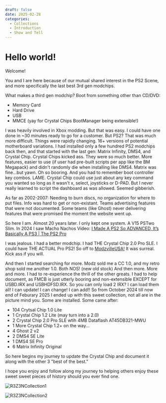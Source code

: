 ```yaml
---
draft: false 
date: 2025-02-28
categories:
  - Collections
  - Introduction
  - Show and Tell
---
```


# Hello world!
Welcome!

You and I are here because of our mutual shared interest in the PS2 Scene, and more
specifically the last best 3rd gen modchips.

What makes a third gen modchip? Boot from something other than CD/DVD: 
- Memory Card
- Hard Drive
- USB
- MMCE (yay for Crystal Chips BootManager being extensible!)


I was heavily involved in Xbox modding. But that was easy. I could have one done in ~30 minutes ready to go for a customer.
But PS2? That was much more difficult. Things were rapidly changing. 16+ versions of potential motherboard variations. I had installed
only a few hundred PS2 modchips back then, and that started with the last gen: Matrix Infinity, DMS4, and Crystal Chip. 
Crystal Chips kicked ass. They were so much better. More features, easier to use (if user had pre-built scripts per app like the BM Megapack)
and didn't randomly die when installing like DMS4. Matrix was fine...but yawn. Oh so booring. And you had to remember boot controller key combos.
LAME. Crystal Chip could use just about any key command you wanted so long as it wasn't x, select, joysticks or D-PAD. But I never really learned 
to script the dashboard as was allowed. Seemed gibberish. 

As far as 2002-2007:
Needing to burn discs, no organization for where to put files. Info was hard to get or non-existant. Teams advertising features that were not
documented. Some teams (like Ghost) never delivering features that were promised the moment the website went up.

So here I am. Almost 20 years later. I only kept one system. A V15 PSTwo Slim.
In 2024 I saw Macho Nachos Video: [I Made A PS2 So ADVANCED, It’s Basically A PS3 | The PS2 Pro](https://youtu.be/xoJu8UBExd4?si=OfEQzR4gjHROfQsT)

I was jealous. I had a better modchip. I had THE Crystal Chip 2.0 Pro SLE.
I could have THE ACTUAL Pro PS2!
So off to [ModzvilleUSA!](https://modzvilleusa.com/)
It was surreal. Kick ass if you will. 

And then I started searching for more. Modz sold me a CC 1.0, and my retro shop sold me another 1.0. Both NOS! (new old stock)
And then more. More and more. I had to re-experience the thrill of the other greats. I had to help document, as FMCB is just utterly booring and non-extensible EXCEPT for 
USBD.IRX and USBHDFSD.IRX. So you can only load 2 IRX? I can load them all! I can update! I can change! I can add!!
So from October 2024 till now end of Feburary 2025 I ended up with this sweet collection, not all are in the picture mind you. Some are installed. Some came after:

- 104 Crytsal Chip 1.0 Lite
- 1 Crystal Chip 1.2 Lite (may turn into a 2.0)
- 2 Crystal Chip 2.0 Pro SLE wtih 4MB Dataflash AT45DB321-MWU
- 1 More Crystal Chip 1.2+ on the way...
- 4 Ghost 2 v2
- 2 DMS4 SE Lite
- 1 DMS4 SE Pro
- 6 Matrix Infinity Original

So here begins my journey to update the Crystal Chip and document it along with the other 3 "best of the best."

I hope you enjoy and follow along my journey to helping others enjoy these sweet sweet pieces of history should you ever find one.

![R3Z3NCollection1](https://ps2modchiptutorials.com/assets/blog/R3Z3NCollection1.jpg)

![R3Z3NCollection2](https://ps2modchiptutorials.com/assets/blog/R3Z3NCollection2.jpg)

